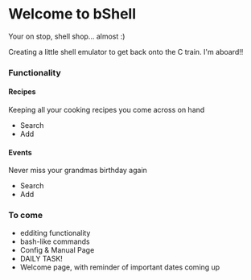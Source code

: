 # Welcome to bShell

Your on stop, shell shop... almost :)

Creating a little shell emulator to get back onto the C train. I'm aboard!!

### Functionality

#### Recipes

Keeping all your cooking recipes you come across on hand

- Search
- Add

#### Events

Never miss your grandmas birthday again

- Search
- Add

### To come

- edditing functionality
- bash-like commands
- Config & Manual Page
- DAILY TASK!
- Welcome page, with reminder of important dates coming up
